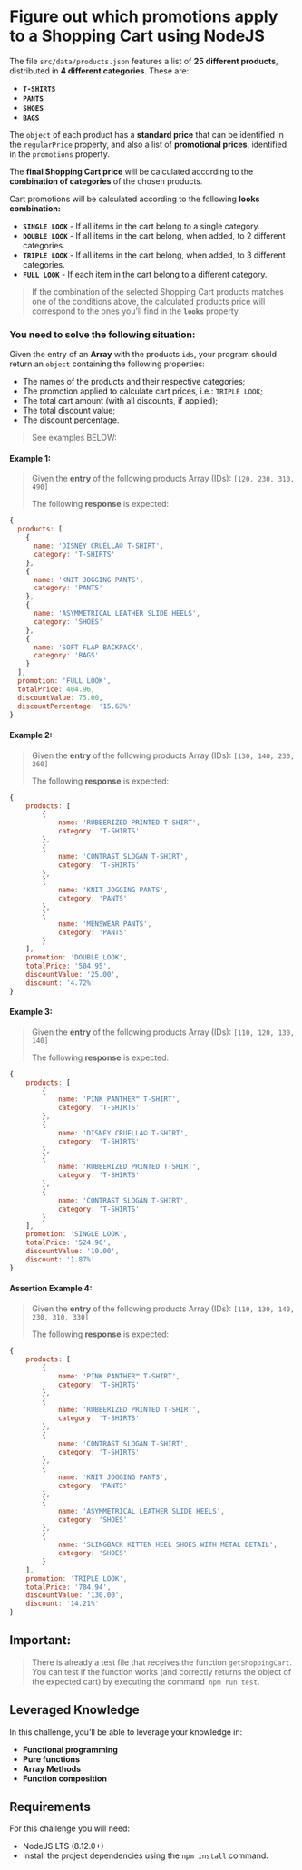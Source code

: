 # Figure out which promotions apply to a Shopping Cart using NodeJS

The file `src/data/products.json` features a list of **25 different products**,
distributed in **4 different categories**. These are:

-  **`T-SHIRTS`**
-  **`PANTS`**
-  **`SHOES`**
-  **`BAGS`**

The `object` of each product has a **standard price** that can be identified in the `regularPrice` property, and also a list of **promotional prices**, identified in the `promotions` property.

The **final Shopping Cart price** will be calculated according to the **combination of categories** of the chosen products.

Cart promotions will be calculated according to the following **looks combination:**

* **`SINGLE LOOK`** - If all items in the cart belong to a single category.
* **`DOUBLE LOOK`** - If all items in the cart belong, when added, to 2 different categories.
* **`TRIPLE LOOK`**  - If all items in the cart belong, when added, to 3 different categories.
* **`FULL LOOK`** - If each item in the cart belong to a different category.

> If the combination of the selected Shopping Cart products matches one of the conditions above, the calculated products price will correspond to the ones you'll find in the **`looks`** property.

### You need to solve the following situation:
Given the entry of an **Array** with the products `ids`, your program should return an `object` containing the following properties:

 - The names of the products and their respective categories;
 - The promotion applied to calculate cart prices, i.e.: `TRIPLE LOOK`;
 - The total cart amount (with all discounts, if applied);
 - The total discount value;
 - The discount percentage.

> See examples BELOW:

#### Example 1:

> Given the **entry** of the following products Array (IDs): `[120, 230, 310, 490]`
>
> The following **response** is expected:
```javascript
{
  products: [
    {
      name: 'DISNEY CRUELLA© T-SHIRT',
      category: 'T-SHIRTS'
    },
    {
      name: 'KNIT JOGGING PANTS',
      category: 'PANTS'
    },
    {
      name: 'ASYMMETRICAL LEATHER SLIDE HEELS',
      category: 'SHOES'
    },
    {
      name: 'SOFT FLAP BACKPACK',
      category: 'BAGS'
    }
  ],
  promotion: 'FULL LOOK',
  totalPrice: 404.96,
  discountValue: 75.00,
  discountPercentage: '15.63%'
}
```

#### Example 2:

> Given the **entry** of the following products Array (IDs): `[130, 140, 230, 260]`
>
> The following **response** is expected:
```javascript
{
    products: [
		{
            name: 'RUBBERIZED PRINTED T-SHIRT',
            category: 'T-SHIRTS'
        },
		{
            name: 'CONTRAST SLOGAN T-SHIRT',
            category: 'T-SHIRTS'
        },
		{
            name: 'KNIT JOGGING PANTS',
            category: 'PANTS'
        },
		{
            name: 'MENSWEAR PANTS',
            category: 'PANTS'
        }
	],
    promotion: 'DOUBLE LOOK',
	totalPrice: '504.95',
	discountValue: '25.00',
	discount: '4.72%'
}
```

#### Example 3:

> Given the **entry** of the following products Array (IDs): `[110, 120, 130, 140]`
>
> The following **response** is expected:
```javascript
{
    products: [
        {
            name: 'PINK PANTHER™ T-SHIRT',
            category: 'T-SHIRTS'
        },
        {
            name: 'DISNEY CRUELLA© T-SHIRT',
            category: 'T-SHIRTS'
        },
        {
            name: 'RUBBERIZED PRINTED T-SHIRT',
            category: 'T-SHIRTS'
        },
        {
            name: 'CONTRAST SLOGAN T-SHIRT',
            category: 'T-SHIRTS'
        }
    ],
    promotion: 'SINGLE LOOK',
    totalPrice: '524.96',
    discountValue: '10.00',
    discount: '1.87%'
}
```

#### Assertion Example 4:

> Given the **entry** of the following products Array (IDs): `[110, 130, 140, 230, 310, 330]`
>
> The following **response** is expected:
```javascript
{
    products: [
        {
            name: 'PINK PANTHER™ T-SHIRT',
            category: 'T-SHIRTS'
        },
        {
            name: 'RUBBERIZED PRINTED T-SHIRT',
            category: 'T-SHIRTS'
        },
        {
            name: 'CONTRAST SLOGAN T-SHIRT',
            category: 'T-SHIRTS'
        },
        {
            name: 'KNIT JOGGING PANTS',
            category: 'PANTS'
        },
        {
            name: 'ASYMMETRICAL LEATHER SLIDE HEELS',
            category: 'SHOES'
        },
        {
            name: 'SLINGBACK KITTEN HEEL SHOES WITH METAL DETAIL',
            category: 'SHOES'
        }
    ],
    promotion: 'TRIPLE LOOK',
    totalPrice: '784.94',
    discountValue: '130.00',
    discount: '14.21%'
}
```

## Important:
> There is already a test file that receives the function `getShoppingCart`. You can test if the function works (and correctly returns the object of the expected cart) by executing the command` npm run test`.

## Leveraged Knowledge

In this challenge, you'll be able to leverage your knowledge in:
- **Functional programming**
- **Pure functions**
- **Array Methods**
- **Function composition**

## Requirements

For this challenge you will need:
- NodeJS LTS (8.12.0+)
- Install the project dependencies using the `npm install` command.
